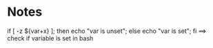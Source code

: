 # Notes
if [ -z ${var+x} ]; then echo "var is unset"; else echo "var is set"; fi ==> check if variable is set in bash


